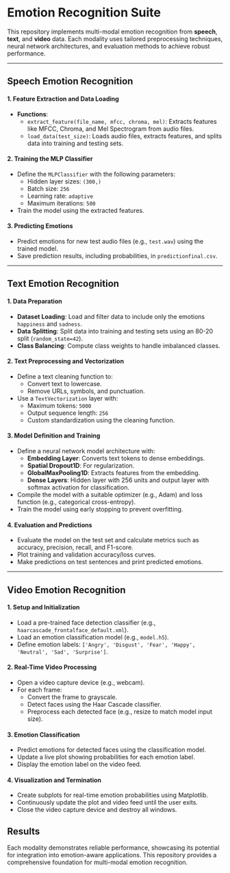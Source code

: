 # **Emotion Recognition Suite**

This repository implements multi-modal emotion recognition from **speech**, **text**, and **video** data. Each modality uses tailored preprocessing techniques, neural network architectures, and evaluation methods to achieve robust performance.

---

## **Speech Emotion Recognition**

#### 1. **Feature Extraction and Data Loading**  
- **Functions**:  
  - `extract_feature(file_name, mfcc, chroma, mel)`: Extracts features like MFCC, Chroma, and Mel Spectrogram from audio files.  
  - `load_data(test_size)`: Loads audio files, extracts features, and splits data into training and testing sets.  

#### 2. **Training the MLP Classifier**  
- Define the `MLPClassifier` with the following parameters:  
  - Hidden layer sizes: `(300,)`  
  - Batch size: `256`  
  - Learning rate: `adaptive`  
  - Maximum iterations: `500`  
- Train the model using the extracted features.

#### 3. **Predicting Emotions**  
- Predict emotions for new test audio files (e.g., `test.wav`) using the trained model.  
- Save prediction results, including probabilities, in `predictionfinal.csv`.

---

## **Text Emotion Recognition**

#### 1. **Data Preparation**  
- **Dataset Loading**: Load and filter data to include only the emotions `happiness` and `sadness`.  
- **Data Splitting**: Split data into training and testing sets using an 80-20 split (`random_state=42`).  
- **Class Balancing**: Compute class weights to handle imbalanced classes.  

#### 2. **Text Preprocessing and Vectorization**  
- Define a text cleaning function to:  
  - Convert text to lowercase.  
  - Remove URLs, symbols, and punctuation.  
- Use a `TextVectorization` layer with:  
  - Maximum tokens: `5000`  
  - Output sequence length: `256`  
  - Custom standardization using the cleaning function.  

#### 3. **Model Definition and Training**  
- Define a neural network model architecture with:  
  - **Embedding Layer**: Converts text tokens to dense embeddings.  
  - **Spatial Dropout1D**: For regularization.  
  - **GlobalMaxPooling1D**: Extracts features from the embedding.  
  - **Dense Layers**: Hidden layer with 256 units and output layer with softmax activation for classification.  
- Compile the model with a suitable optimizer (e.g., Adam) and loss function (e.g., categorical cross-entropy).  
- Train the model using early stopping to prevent overfitting.  

#### 4. **Evaluation and Predictions**  
- Evaluate the model on the test set and calculate metrics such as accuracy, precision, recall, and F1-score.  
- Plot training and validation accuracy/loss curves.  
- Make predictions on test sentences and print predicted emotions.  

---

## **Video Emotion Recognition**

#### 1. **Setup and Initialization**  
- Load a pre-trained face detection classifier (e.g., `haarcascade_frontalface_default.xml`).  
- Load an emotion classification model (e.g., `model.h5`).  
- Define emotion labels: `['Angry', 'Disgust', 'Fear', 'Happy', 'Neutral', 'Sad', 'Surprise']`.  

#### 2. **Real-Time Video Processing**  
- Open a video capture device (e.g., webcam).  
- For each frame:  
  - Convert the frame to grayscale.  
  - Detect faces using the Haar Cascade classifier.  
  - Preprocess each detected face (e.g., resize to match model input size).  

#### 3. **Emotion Classification**  
- Predict emotions for detected faces using the classification model.  
- Update a live plot showing probabilities for each emotion label.  
- Display the emotion label on the video feed.  

#### 4. **Visualization and Termination**  
- Create subplots for real-time emotion probabilities using Matplotlib.  
- Continuously update the plot and video feed until the user exits.  
- Close the video capture device and destroy all windows.


## **Results**
Each modality demonstrates reliable performance, showcasing its potential for integration into emotion-aware applications. This repository provides a comprehensive foundation for multi-modal emotion recognition.  
